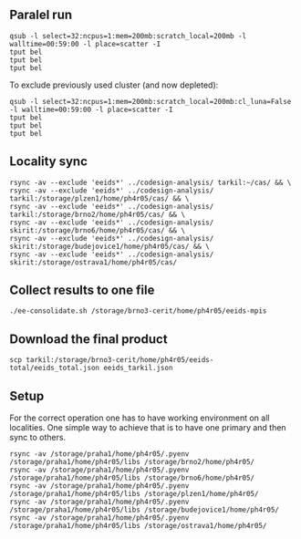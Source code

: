 ## Paralel run

```
qsub -l select=32:ncpus=1:mem=200mb:scratch_local=200mb -l walltime=00:59:00 -l place=scatter -I
tput bel
tput bel
tput bel
```

To exclude previously used cluster (and now depleted):

```
qsub -l select=32:ncpus=1:mem=200mb:scratch_local=200mb:cl_luna=False -l walltime=00:59:00 -l place=scatter -I
tput bel
tput bel
tput bel
```

## Locality sync

```
rsync -av --exclude 'eeids*' ../codesign-analysis/ tarkil:~/cas/ && \
rsync -av --exclude 'eeids*' ../codesign-analysis/ tarkil:/storage/plzen1/home/ph4r05/cas/ && \
rsync -av --exclude 'eeids*' ../codesign-analysis/ tarkil:/storage/brno2/home/ph4r05/cas/ && \
rsync -av --exclude 'eeids*' ../codesign-analysis/ skirit:/storage/brno6/home/ph4r05/cas/ && \
rsync -av --exclude 'eeids*' ../codesign-analysis/ skirit:/storage/budejovice1/home/ph4r05/cas/ && \
rsync -av --exclude 'eeids*' ../codesign-analysis/ skirit:/storage/ostrava1/home/ph4r05/cas/
```

## Collect results to one file

```
./ee-consolidate.sh /storage/brno3-cerit/home/ph4r05/eeids-mpis
```

## Download the final product

```
scp tarkil:/storage/brno3-cerit/home/ph4r05/eeids-total/eeids_total.json eeids_tarkil.json
```

## Setup

For the correct operation one has to have working environment on all localities.
One simple way to achieve that is to have one primary and then sync to others.

```
rsync -av /storage/praha1/home/ph4r05/.pyenv /storage/praha1/home/ph4r05/libs /storage/brno2/home/ph4r05/
rsync -av /storage/praha1/home/ph4r05/.pyenv /storage/praha1/home/ph4r05/libs /storage/brno6/home/ph4r05/
rsync -av /storage/praha1/home/ph4r05/.pyenv /storage/praha1/home/ph4r05/libs /storage/plzen1/home/ph4r05/
rsync -av /storage/praha1/home/ph4r05/.pyenv /storage/praha1/home/ph4r05/libs /storage/budejovice1/home/ph4r05/
rsync -av /storage/praha1/home/ph4r05/.pyenv /storage/praha1/home/ph4r05/libs /storage/ostrava1/home/ph4r05/
```

